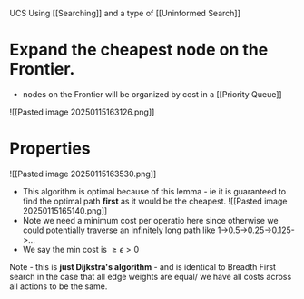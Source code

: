 UCS Using [[Searching]] and a type of [[Uninformed Search]]
# Expand the cheapest node on the Frontier.
- nodes on the Frontier will be organized by cost in a [[Priority Queue]]

![[Pasted image 20250115163126.png]]

# Properties
![[Pasted image 20250115163530.png]]
- This algorithm is optimal because of this lemma - ie it is guaranteed to find the optimal path **first** as it would be the cheapest.
![[Pasted image 20250115165140.png]]
- Note we need a minimum cost per operatio  here since otherwise we could potentially traverse an infinitely long path like 1->0.5->0.25->0.125->...
- We say the min cost is $\geq\epsilon\gt0$

Note - this is **just Dijkstra's algorithm** - and is identical to Breadth First search in the case that all edge weights are equal/ we have all costs across all actions to be the same.